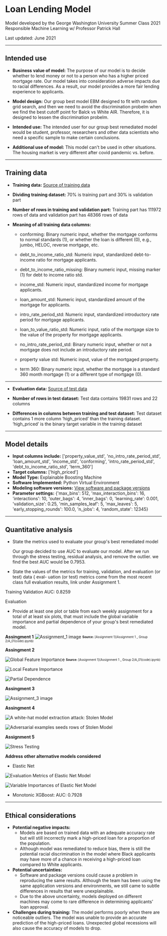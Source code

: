 # Loan Lending Model #

Model developed by the George Washington University Summer Class 2021 
Responsible Machine Learning w/ Professor Patrick Hall

Last updated: June 2021

***
## Intended use
* **Business value of model:**  The purpose of our model is to decide whether to lend money or not to a person who has a higher priced mortgage rate. Our model takes into consideration adverse impacts due to racial differences. As a result, our model provides a more fair lending experience to applicants.

* **Model design:** Our group best model EBM designed to fit with random grid search, and then we need to avoid the discrimination probelm when we find the best cutoff point for Balck vs White AIR. Therefore, it is designed to lessen the discrimination probelm. 

* **Intended use:**   The intended user for our group best remediated model would be student, professor, researchers and other data scientists who need a specific sample to make certain conclusions.  

* **Additional use of model:** This model can't be used in other situations. The housing market is very different after covid pandemic vs. before.

***
## Training data

*  **Training data:** [Source of training data](https://github.com/jphall663/GWU_rml/blob/master/assignments/data/hmda_train_preprocessed.zip)

* **Dividing training dataset:** 70% is training part and 30% is validation part

* **Number of rows in training and validation part:** Training part has 111972 rows of data and validation part has 48366 rows of data

* **Meaning of all training data columns:**

  * conforming: Binary numeric input, whether the mortgage conforms to normal standards (1), or whether the loan is different (0), e.g., jumbo, HELOC, reverse mortgage, etc. 	

  * debt_to_income_ratio_std: Numeric input, standardized debt-to-income ratio for mortgage applicants.
 
  * debt_to_income_ratio_missing: Binary numeric input, missing marker (1) for debt to income ratio std.
  
  * income_std: Numeric input, standardized income for mortgage applicants.
  
  * loan_amount_std: Numeric input, standardized amount of the mortgage for applicants.

  * intro_rate_period_std: Numeric input, standardized introductory rate period for mortgage applicants.
 						
  * loan_to_value_ratio_std: Numeric input, ratio of the mortgage size to the value of the property for mortgage applicants.
 		
  * no_intro_rate_period_std: Binary numeric input, whether or not a mortgage does not include an introductory rate period.
 			
  * property value std: Numeric input, value of the mortgaged property.
 					
  * term 360: Binary numeric input, whether the mortgage is a standard 360 month mortgage (1) or a different type of mortgage (0). 
 						

***
*  **Evaluation data:** [Source of test data](https://github.com/jphall663/GWU_rml/blob/master/assignments/data/hmda_test_preprocessed.zip)

* **Number of rows in test dataset:** Test data contains 19831 rows and 22 columns

* **Differences in columns between training and test dataset:** Test dataset contains 1 more column ‘high_priced’ than the training dataset. ‘high_priced’ is the binary target variable in the training dataset

***
## Model details
*  **Input columns include:** ['property_value_std',
               'no_intro_rate_period_std',
               'loan_amount_std',
               'income_std',
               'conforming',
               'intro_rate_period_std',
               'debt_to_income_ratio_std',
               'term_360']
*  **Target columns:** ['high_priced']
*  **Model Type:** Explainable Boosting Machine
*  **Software Implemented:** Python Virtual Environment
*  **Modeling software versions:**  [View software and package versions](https://github.com/jphall663/GWU_rml/blob/master/assignments/requirements.txt)
*  **Parameter settings:** {'max_bins': 512,
              'max_interaction_bins': 16,
              'interactions': 10,
              'outer_bags': 4,
              'inner_bags': 0,
              'learning_rate': 0.001,
              'validation_size': 0.25,
              'min_samples_leaf': 5,
              'max_leaves': 5,
              'early_stopping_rounds': 100.0,
              'n_jobs': 4, 
              'random_state': 12345}


***
## Quantitative analysis
* State the metrics used to evaluate your group's best remediated model<p>
Our group decided to use AUC to evaluate our model. After we run through the stress testing, residual analysis, and remove the outlier. we find the best AUC would be 0.7953. 

* State the values of the metrics for training, validation, and evaluation (or test) data { eval-
uation (or test) metrics come from the most recent class full evaluation results, link under
Assignment 1.

Training
Validation AUC: 0.8259

Evaluation


* Provide at least one plot or table from each weekly assignment for a total of at least six plots, that must include the global variable importance and partial dependence of your group's best remediated model.
	
**Assingment 1**
![Assignment_1 image](img/Graph_1.png)
<sub><sup>**Source:** [Assignment 1](Assignment 1 _ Group 2/A_01(code).ipynb)</sup></sub>
	
**Assingment 2**
	
![Global Feature Importance](img/graph_2.png)
<sub><sup>**Source:** [Assignment 1](Assignment 1 _ Group 2/A_01(code).ipynb)</sup></sub>

![Local Feature Importance](img/graph_2.1.png)

![Partial Dependence](img/graph_2.2..png)

**Assingment 3**<p>

![Assignment_3 image](img/graph_3.png)	

**Assingment 4**
	
![A white-hat model extraction attack: Stolen Model](img/graph_4.png)

![Adversarial examples seeds rows of Stolen Model](img/graph_4.1.png)

**Assignment 5**

![Stress Testing](img/graph_5.png)

**Address other alternative models considered**
	
  * Elastic Net
	
![Evaluation Metrics of Elastic Net Model](img/graph__6.png)

![Variable Importances of Elastic Net Model](img/graph_7.png)


  * Monotonic XGBoost: AUC: 0.7928

***
## Ethical considerations
* **Potential negative impacts:**
  * Models are based on trained data with an adequate accuracy rate but will still incorrectly mark a high-priced loan for a proportion of the population.   
  * Although model was remediated to reduce bias, there is still the potential racial discrimination in the model where Black applicants may have more of a chance in receiving a high-priced loan compared to White applicants. 
* **Potential uncertainties:** 
  * Software and package versions could cause a problem in reproducing the same results.  Although the team has been using the same application versions and environments, we still came to subtle differences in results that were unexplainable. 
  * Due to the above uncertainty, models deployed on different machines may come to rare difference in determining applicants’ loan approval.  
* **Challenges during training:** The model performs poorly when there are noticeable outliers.  The model was unable to provide an accurate prediction of the high-priced loans.  Unexpected global recessions will also cause the accuracy of models to drop. 
	

